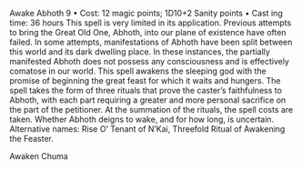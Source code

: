 Awake Abhoth 9
• Cost:  12 magic points; 1D10+2 Sanity points
•
 Cast
ing time: 36 hours
This spell is very limited in its application. Previous attempts
to bring the Great Old One, Abhoth, into our plane of
existence have often failed. In some attempts, manifestations
of Abhoth have been split between this world and its dark
dwelling place. In these instances, the partially manifested
Abhoth does not possess any consciousness and is effectively
comatose in our world. This spell awakens the sleeping god
with the promise of beginning the great feast for which it
waits and hungers. The spell takes the form of three rituals
that prove the caster’s faithfulness to Abhoth, with each part
requiring a greater and more personal sacrifice on the part
of the petitioner. At the summation of the rituals, the spell
costs are taken. Whether Abhoth deigns to wake, and for
how long, is uncertain.
Alternative names:  Rise O’ Tenant of N’Kai, Threefold
Ritual of Awakening the Feaster.

Awaken Chuma